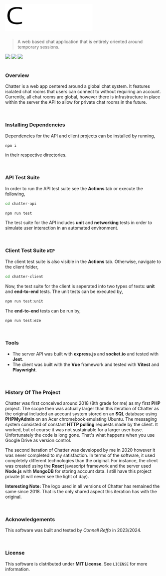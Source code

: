 # <img style="width: 280px" src="https://github.com/connellr023/Chatter/blob/main/chatter-client/src/assets/logo_white.png?raw=true">

> A web based chat application that is entirely oriented around temporary sessions.

<div align="left">
 <img src="https://img.shields.io/badge/client-Vue-seagreen">
 <img src="https://img.shields.io/badge/api-TypeScript-blue">
 <img src="https://img.shields.io/badge/developer-Connell Reffo-crimson">
</div>

<br />

### Overview
Chatter is a web app centered around a global chat system. It features isolated chat rooms that users can connect to without
requiring an account. Currently, all chat rooms are global, however there is infrastructure in place within the server the API to allow for private
chat rooms in the future.

<br />

### Installing Dependencies
Dependencies for the API and client projects can be installed by running,
```bash
npm i
```
in their respective directories.

<br />

### API Test Suite
In order to run the API test suite see the **Actions** tab or execute the following,
```bash
cd chatter-api
```
```bash
npm run test
```
The test suite for the API includes **unit** and **networking** tests in order to simulate user interaction in an automated environment.

<br />

### Client Test Suite `WIP`
The client test suite is also visible in the **Actions** tab. Otherwise, navigate to the client folder,
```bash
cd chatter-client
```
Now, the test suite for the client is seperated into two types of tests: **unit** and **end-to-end** tests. The unit tests can be executed by,
```bash
npm run test:unit
```
The **end-to-end** tests can be run by,
```bash
npm run test:e2e
```

<br />

### Tools
- The server API was built with **express.js** and **socket.io** and tested with **Jest**.
- The client was built with the **Vue** framework and tested with **Vitest** and **Playwright**.

<br />

### History Of The Project
Chatter was first conceived around 2018 (8th grade for me) as my first **PHP** project.
The scope then was actually larger than this iteration of Chatter as the original included
an account system stored on an **SQL** database using **PHPMyAdmin** on an Acer chromebook emulating Ubuntu.
The messaging system consisted of constant **HTTP polling** requests made by the client. It worked,
but of course it was not sustainable for a larger user base. Unfortunately the code is long gone.
That's what happens when you use Google Drive as version control.

The second iteration of Chatter was developed by me in 2020 however it was never completed to my satisfaction. In terms of the software, it used
completely different technologies than the original. For instance, the client was created using the **React** javascript framework
and the server used **Node.js** with **MongoDB** for storing account data. I still have this project private (it will never see the light of day).

**Interesting Note:** The logo used in all versions of Chatter has remained the same since 2018.
That is the only shared aspect this iteration has with the original.

<br />

### Acknowledgements
This software was built and tested by *Connell Reffo* in 2023/2024.

<br />

### License
This software is distributed under **MIT License**. See `LICENSE` for more information.